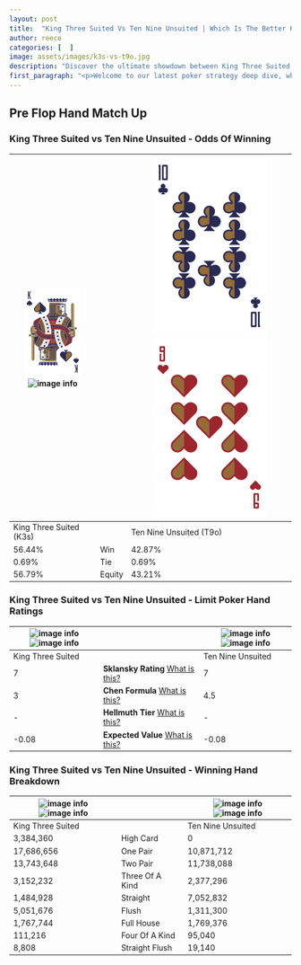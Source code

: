 ```yaml
---
layout: post
title:  "King Three Suited Vs Ten Nine Unsuited | Which Is The Better Hand In Poker? A Complete Guide"
author: reece
categories: [  ]
image: assets/images/k3s-vs-t9o.jpg
description: "Discover the ultimate showdown between King Three Suited and Ten Nine Unsuited in poker! Uncover the odds, strategies, and scenarios where one hand triumphs over the other. Get ready to up your poker game with this thrilling analysis."
first_paragraph: "<p>Welcome to our latest poker strategy deep dive, where we're pitting two distinct hands against each other in a high-stakes showdown: King Three Suited vs Ten Nine Unsuited.</p><p>In the dynamic world of poker, every decision counts, and knowing which hand holds the upper hand is key to your success at the table.</p><p>In this article, we'll dissect these two hands, explore the scenarios where one dominates the other, and equip you with the knowledge to make strategic choices that can tip the odds in your favor.</p><p>Get ready to unravel the intriguing dynamics of these poker hands and elevate your game to new heights.</p>"
---
```




[comment]: # (sp0)

## Pre Flop Hand Match Up

<div class="table hand-ratings" markdown="1"> 



### King Three Suited vs Ten Nine Unsuited - Odds Of Winning


    
| ![image info](assets/images/hand1/K.png) ![image info](assets/images/hand1/3s.png) |  | ![image info](assets/images/hand2/T.png) ![image info](assets/images/hand2/9o.png) |
| -------- | -------- | -------- |
| King Three Suited (K3s) |  | Ten Nine Unsuited (T9o) |
| 56.44% | Win | 42.87% |
| 0.69% | Tie | 0.69% |
| 56.79% | Equity | 43.21% |




[comment]: # (sp1)



### King Three Suited vs Ten Nine Unsuited - Limit Poker Hand Ratings


    
| ![image info](https://www.riverpairs.com/assets/images/hand1/K.png) ![image info](https://www.riverpairs.com/assets/images/hand1/3s.png) |  | ![image info](https://www.riverpairs.com/assets/images/hand2/T.png) ![image info](https://www.riverpairs.com/assets/images/hand2/9o.png) |
| -------- | -------- | -------- |
| King Three Suited |  | Ten Nine Unsuited |
| 7 | **Sklansky Rating** [What is this?](/sklansky-rating-explained) | 7 |
| 3 | **Chen Formula** [What is this?](/chen-formula-explained) | 4.5 |
| - | **Hellmuth Tier** [What is this?](/Hellmuth-tier-explained) | - |
| -0.08 | **Expected Value** [What is this?](/expected-value-explained) | -0.08 |




[comment]: # (sp2)



### King Three Suited vs Ten Nine Unsuited - Winning Hand Breakdown


    
| ![image info](https://www.riverpairs.com/assets/images/hand1/K.png) ![image info](https://www.riverpairs.com/assets/images/hand1/3s.png) |  | ![image info](https://www.riverpairs.com/assets/images/hand2/T.png) ![image info](https://www.riverpairs.com/assets/images/hand2/9o.png) |
| -------- | -------- | -------- |
| King Three Suited |  | Ten Nine Unsuited |
| 3,384,360 | High Card | 0 |
| 17,686,656 | One Pair | 10,871,712 |
| 13,743,648 | Two Pair | 11,738,088 |
| 3,152,232 | Three Of A Kind | 2,377,296 |
| 1,484,928 | Straight | 7,052,832 |
| 5,051,676 | Flush | 1,311,300 |
| 1,767,744 | Full House | 1,769,376 |
| 111,216 | Four Of A Kind | 95,040 |
| 8,808 | Straight Flush | 19,140 |




[comment]: # (sp3)



</div>

[comment]: # (sp4)



[comment]: # (sp5)

